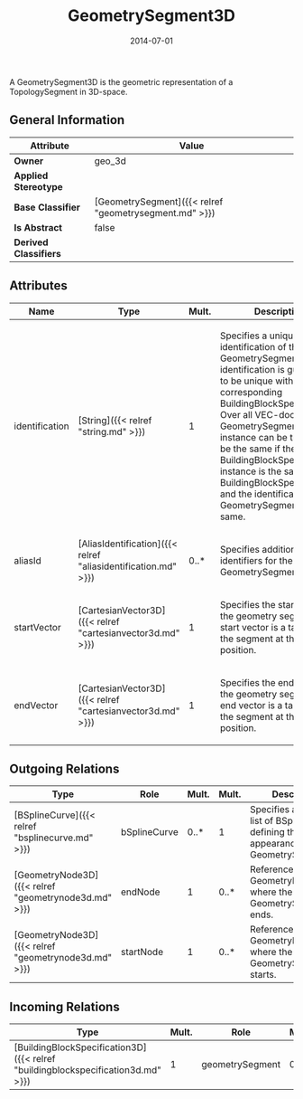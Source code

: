﻿---
title: GeometrySegment3D
toc: false
type: specs
date: "2014-07-01"
draft: false
specification: VEC
version: 1.1.1
documentType: "Recommendation"
elementType: Class
classes:
  - GeometrySegment3D
menu_name: vec-1.1.1
---
<p> A GeometrySegment3D is the geometric representation of a TopologySegment in 3D-space.      </p>

## General Information

| Attribute               | Value |
|-------------------------|-------|
| **Owner**               | geo_3d |
| **Applied Stereotype**  |   |
| **Base Classifier**     | [GeometrySegment]({{< relref "geometrysegment.md" >}})<br/>  |
| **Is Abstract**         | false |
| **Derived Classifiers** |   |

## Attributes
|  Name  |  Type  |  Mult.  |  Description  |  Owning Classifier  |
|--------|--------|---------|---------------|--------------|
|identification | [String]({{< relref "string.md" >}}) | 1 | <p> Specifies a unique identification of the GeometrySegment. The identification is guaranteed to be unique within the corresponding BuildingBlockSpecification. Over all VEC-documents a GeometrySegment-instance can be trusted to be the same if the BuildingBlockSpecification-instance is the same (see BuildingBlockSpecification) and the identification of the GeometrySegment is the same.      </p> | [GeometrySegment]({{< relref "geometrysegment.md" >}}) |
|aliasId | [AliasIdentification]({{< relref "aliasidentification.md" >}}) | 0..* | <p> Specifies additional identifiers for the GeometrySegment.      </p> | [GeometrySegment]({{< relref "geometrysegment.md" >}}) |
|startVector | [CartesianVector3D]({{< relref "cartesianvector3d.md" >}}) | 1 | <p>Specifies the start vector of the geometry segment. The start vector is a tangent to the segment at the start position. </p> | [GeometrySegment3D]({{< relref "geometrysegment3d.md" >}}) |
|endVector | [CartesianVector3D]({{< relref "cartesianvector3d.md" >}}) | 1 | <p>Specifies the end vector of the geometry segment. The end vector is a tangent to the segment at the end position. </p> | [GeometrySegment3D]({{< relref "geometrysegment3d.md" >}}) |

## Outgoing Relations
|    Type  |   Role   |   Mult.   |   Mult.   |   Description   |
|----------|----------|-----------|-----------|-----------------|
| [BSplineCurve]({{< relref "bsplinecurve.md" >}}) | bSplineCurve | 0..* | 1 | Specifies an ordered list of BSplineCurves defining the 3D appearance of the GeometrySegment3D. |
| [GeometryNode3D]({{< relref "geometrynode3d.md" >}}) | endNode | 1 | 0..* | References the GeometryNode3D where the GeometrySegment3D ends. |
| [GeometryNode3D]({{< relref "geometrynode3d.md" >}}) | startNode | 1 | 0..* | References the GeometryNode3D where the GeometrySegment3D starts. |
##  Incoming Relations
|    Type  |   Mult.  |   Role    |   Mult.   |   Description  |
|----------|----------|-----------|-----------|----------------|
| [BuildingBlockSpecification3D]({{< relref "buildingblockspecification3d.md" >}}) | 1 | geometrySegment | 0..* | Specifies the GeometrySegment3Ds defined by the BuildingBlockSpecification3D. |

